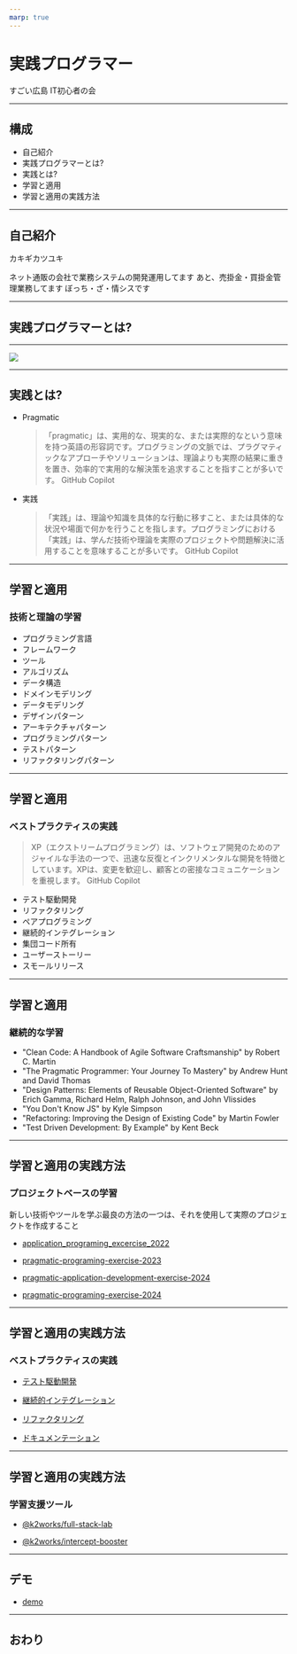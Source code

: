 ```yaml
---
marp: true
---
```


# 実践プログラマー

すごい広島 IT初心者の会

---

## 構成

- 自己紹介
- 実践プログラマーとは?
- 実践とは?
- 学習と適用
- 学習と適用の実践方法

---

## 自己紹介

カキギカツユキ

ネット通販の会社で業務システムの開発運用してます
あと、売掛金・買掛金管理業務してます
ぼっち・ざ・情シスです

---

## 実践プログラマーとは?

---

![](https://pragprog.com/titles/tpp20/the-pragmatic-programmer-20th-anniversary-edition/tpp20.jpg)

---

## 実践とは?
  - Pragmatic
	> 「pragmatic」は、実用的な、現実的な、または実際的なという意味を持つ英語の形容詞です。プログラミングの文脈では、プラグマティックなアプローチやソリューションは、理論よりも実際の結果に重きを置き、効率的で実用的な解決策を追求することを指すことが多いです。
	GitHub Copilot

  - 実践
	>「実践」は、理論や知識を具体的な行動に移すこと、または具体的な状況や場面で何かを行うことを指します。プログラミングにおける「実践」は、学んだ技術や理論を実際のプロジェクトや問題解決に活用することを意味することが多いです。 
	GitHub Copilot
 
---

## 学習と適用

### 技術と理論の学習

- プログラミング言語
- フレームワーク
- ツール
- アルゴリズム
- データ構造
- ドメインモデリング
- データモデリング
- デザインパターン
- アーキテクチャパターン
- プログラミングパターン
- テストパターン
- リファクタリングパターン

---

## 学習と適用

### ベストプラクティスの実践

> XP（エクストリームプログラミング）は、ソフトウェア開発のためのアジャイルな手法の一つで、迅速な反復とインクリメンタルな開発を特徴としています。XPは、変更を歓迎し、顧客との密接なコミュニケーションを重視します。
GitHub Copilot

- テスト駆動開発
- リファクタリング
- ペアプログラミング
- 継続的インテグレーション
- 集団コード所有
- ユーザーストーリー
- スモールリリース

---

## 学習と適用

### 継続的な学習

- "Clean Code: A Handbook of Agile Software Craftsmanship" by Robert C. Martin
- "The Pragmatic Programmer: Your Journey To Mastery" by Andrew Hunt and David Thomas
- "Design Patterns: Elements of Reusable Object-Oriented Software" by Erich Gamma, Richard Helm, Ralph Johnson, and John Vlissides
- "You Don't Know JS" by Kyle Simpson
- "Refactoring: Improving the Design of Existing Code" by Martin Fowler
- "Test Driven Development: By Example" by Kent Beck

---

## 学習と適用の実践方法

### プロジェクトベースの学習

新しい技術やツールを学ぶ最良の方法の一つは、それを使用して実際のプロジェクトを作成すること

- [application_programing_excercise_2022](https://github.com/k2works/application_programing_excercise_2022/pulls)

- [pragmatic-programing-exercise-2023](https://github.com/k2works/pragmatic-programing-exercise-2023/pulls)

- [pragmatic-application-development-exercise-2024](https://github.com/k2works/pragmatic-application-development-exercise-2024)

- [pragmatic-programing-exercise-2024](https://github.com/k2works/pragmatic-programing-exercise-2024)

---

## 学習と適用の実践方法

### ベストプラクティスの実践

- [テスト駆動開発](https://github.com/k2works/pragmatic-programing-exercise-2024/actions/runs/8059384047/job/22013702828)

- [継続的インテグレーション](https://github.com/k2works/pragmatic-programing-exercise-2024/actions)

- [リファクタリング](https://github.com/k2works/application_programing_excercise_2022/commits/take14/)

- [ドキュメンテーション](https://application-programing-excercise-2022-git-take15-k2works.vercel.app/docs)

---

## 学習と適用の実践方法

### 学習支援ツール

- [@k2works/full-stack-lab](https://www.npmjs.com/package/@k2works/full-stack-lab)

- [@k2works/intercept-booster](https://www.npmjs.com/package/@k2works/intercept-booster)

---

## デモ

- [demo](https://gitpod.io/new/?autostart=true#https://github.com/k2works/demo)

---

## おわり
